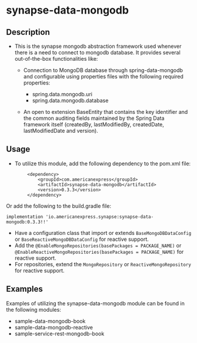 # synapse-data-mongodb

## Description

- This is the synapse mongodb abstraction framework used whenever there is a need to connect to
  mongodb database. It provides several out-of-the-box functionalities like:

    - Connection to MongoDB database through spring-data-mongodb and configurable 
  using properties files with the following required properties:
      - spring.data.mongodb.uri 
      - spring.data.mongodb.database
      
    - An open to extension BaseEntity that contains the key identifier and the common auditing fields maintained by the Spring Data framework itself (createdBy,
      lastModifiedBy, createdDate, lastModifiedDate and version).

## Usage
- To utilize this module, add the following dependency to the pom.xml file:
```
        <dependency>
            <groupId>com.americanexpress</groupId>
            <artifactId>synapse-data-mongodb</artifactId>
            <version>0.3.3</version>
        </dependency>
```
Or add the following to the build.gradle file:
```
implementation 'io.americanexpress.synapse:synapse-data-mongodb:0.3.3!!'
```

- Have a configuration class that import or extends `BaseMongoDBDataConfig` or `BaseReactiveMongoDBDataConfig` for reactive support.
- Add the `@EnableMongoRepositories(basePackages = PACKAGE_NAME)` or `@EnableReactiveMongoRepositories(basePackages = PACKAGE_NAME)` for reactive support.
- For repositories, extend the `MongoRepository` or `ReactiveMongoRepository` for reactive support.

## Examples
Examples of utilizing the synapse-data-mongodb module can be found in the following modules: 
  - sample-data-mongodb-book
  - sample-data-mongodb-reactive
  - sample-service-rest-mongodb-book
